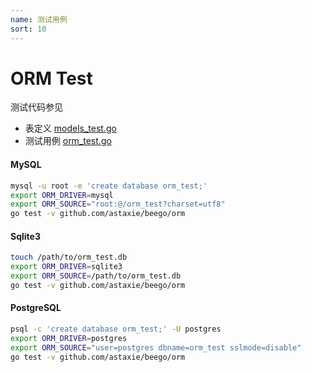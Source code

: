 ```yaml
---
name: 测试用例
sort: 10
---
```


# ORM Test

测试代码参见

* 表定义 [models_test.go](https://github.com/astaxie/beego/blob/master/orm/models_test.go)
* 测试用例 [orm_test.go](https://github.com/astaxie/beego/blob/master/orm/orm_test.go)

#### MySQL

```bash
mysql -u root -e 'create database orm_test;'
export ORM_DRIVER=mysql
export ORM_SOURCE="root:@/orm_test?charset=utf8"
go test -v github.com/astaxie/beego/orm
```


#### Sqlite3

```bash
touch /path/to/orm_test.db
export ORM_DRIVER=sqlite3
export ORM_SOURCE=/path/to/orm_test.db
go test -v github.com/astaxie/beego/orm
```


#### PostgreSQL

```bash
psql -c 'create database orm_test;' -U postgres
export ORM_DRIVER=postgres
export ORM_SOURCE="user=postgres dbname=orm_test sslmode=disable"
go test -v github.com/astaxie/beego/orm
```
